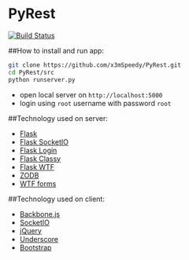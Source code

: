 # PyRest

[![Build Status](https://travis-ci.org/x3mSpeedy/PyRest.svg?branch=master)](https://travis-ci.org/x3mSpeedy/PyRest)

##How to install and run app:
```bash
git clone https://github.com/x3mSpeedy/PyRest.git
cd PyRest/src
python runserver.py
```
-  open local server on ```http://localhost:5000```
-  login using ```root``` username with password ```root```

##Technology used on server:

 - [Flask](flask.pocoo.org/)
 - [Flask SocketIO](https://flask-socketio.readthedocs.org/en/latest/)
 - [Flask Login](https://flask-login.readthedocs.org/en/latest/)
 - [Flask Classy](https://pythonhosted.org/Flask-Classy/)
 - [Flask WTF](https://flask-wtf.readthedocs.org/en/latest/)
 - [ZODB](http://www.zodb.org/en/latest/)
 - [WTF forms](https://wtforms.readthedocs.org/en/latest/)


##Technology used on client:

 - [Backbone.js](http://backbonejs.org/)
 - [SocketIO](http://socket.io/download/)
 - [jQuery](https://jquery.com/)
 - [Underscore](http://underscorejs.org/)
 - [Bootstrap](http://getbootstrap.com/)
